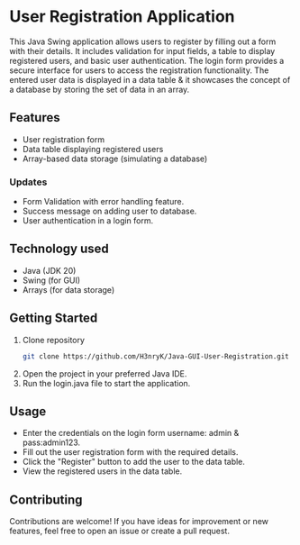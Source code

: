 # User Registration Application

This Java Swing application allows users to register by filling out a form with their details. It includes validation for input fields, a table to display registered users, and basic user authentication. The login form provides a secure interface for users to access the registration functionality. The entered user data is displayed in a data table & it showcases the concept of a database by storing the set of data in an array.

## Features

- User registration form
- Data table displaying registered users
- Array-based data storage (simulating a database)

### Updates

- Form Validation with error handling feature.
- Success message on adding user to database.
- User authentication in a login form.

## Technology used

- Java (JDK 20)
- Swing (for GUI)
- Arrays (for data storage)

## Getting Started

1. Clone repository
   ```bash
   git clone https://github.com/H3nryK/Java-GUI-User-Registration.git
2. Open the project in your preferred Java IDE.
3. Run the login.java file to start the application.

## Usage

- Enter the credentials on the login form username: admin & pass:admin123.
- Fill out the user registration form with the required details.
- Click the "Register" button to add the user to the data table.
- View the registered users in the data table.

## Contributing

Contributions are welcome! If you have ideas for improvement or new features, feel free to open an issue or create a pull request.
